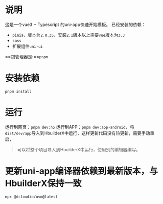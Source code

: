 # 说明
这是一个vue3 + Typescript 的uni-app快速开始模板。
已经安装的依赖：
* `pinia`，版本为`2.0.35`，安装`2.1`版本以上需要`vue`版本为`3.3`
* `sass`
* 扩展组件`uni-ui`

==包管理器是:==`pnpm`

# 安装依赖
```shell
pnpm install
```

# 运行
运行到网页：`pnpm dev:h5`
运行到APP：`pnpm dev:app-android`，将`dist/dev/app`导入到HbuilderX中运行，这样更新代码没有热更新，需要手动重启，
> 可以将整个项目导入到HbuilderX中运行，使用别的编辑器编写。

# 更新uni-app编译器依赖到最新版本，与HbuilderX保持一致
```shell
npx @dcloudio/uvm@latest
```


